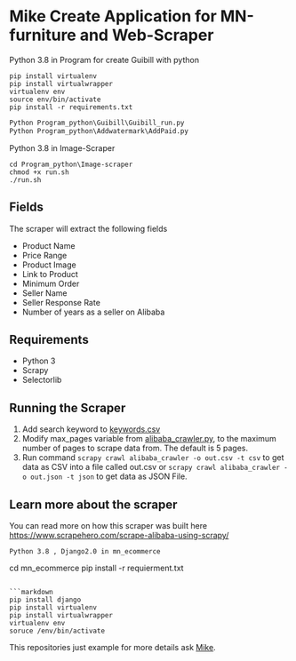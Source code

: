 

# Mike Create Application for MN-furniture and Web-Scraper

Python 3.8 in Program for create Guibill with python
```
pip install virtualenv
pip install virtualwrapper
virtualenv env
source env/bin/activate
pip install -r requirements.txt
```
```markdown
Python Program_python\Guibill\Guibill_run.py
Python Program_python\Addwatermark\AddPaid.py
```

Python 3.8 in Image-Scraper

```
cd Program_python\Image-scraper
chmod +x run.sh
./run.sh
```
## Fields

The scraper will extract the following fields

-   Product Name
-   Price Range
-   Product Image
-   Link to Product
-   Minimum Order
-   Seller Name
-   Seller Response Rate
-   Number of years as a seller on Alibaba

## Requirements

-   Python 3
-   Scrapy
-   Selectorlib

## Running the Scraper

1.  Add search keyword to [keywords.csv](https://github.com/pection/MNfurniture/tree/master/Program_python/Image-scraper/scrapy_image/resources/keywords.csv)
2.  Modify max_pages variable from [alibaba_crawler.py](Image-scraper/spiders/alibaba_crawler.py), to the maximum number of pages to scrape data from. The default is 5 pages.
3.  Run command `scrapy crawl alibaba_crawler -o out.csv -t csv` to get data as CSV into a file called out.csv or `scrapy crawl alibaba_crawler -o out.json -t json` to get data as JSON File.

## Learn more about the scraper

You can read more on how this scraper was built here <https://www.scrapehero.com/scrape-alibaba-using-scrapy/>

```
Python 3.8 , Django2.0 in mn_ecommerce

```
cd mn_ecommerce
pip install -r requierment.txt
```

```markdown
pip install django
pip install virtualenv
pip install virtualwrapper
virtualenv env
soruce /env/bin/activate
```

This repositories just example for more details ask [Mike](https://wwww.facebook.com/pections).
